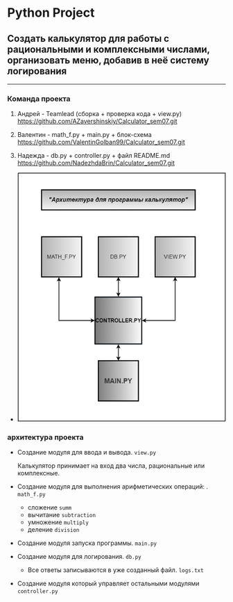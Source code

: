 # Python Project

## Создать калькулятор для работы с рациональными и комплексными числами, организовать меню, добавив в неё систему логирования
***
### Команда проекта

1. Андрей - Teamlead (сборка + проверка кода + view.py)
<https://github.com/AZavershinskiy/Calculator_sem07.git>

2. Валентин - math_f.py + main.py + блок-схема 
<https://github.com/ValentinGolban99/Calculator_sem07.git>

3. Надежда - db.py + controller.py + файл README.md
 <https://github.com/NadezhdaBrin/Calculator_sem07.git>


* ![Блок-схема архитектуры программы Калькулятор](block_diagram.png)

### архитектура проекта

* Создание модуля для ввода и вывода. `view.py`

   Калькулятор принимает на вход два числа, рациональные или комплексные.

* Создание модуля для выполнения арифметических операций: . `math_f.py`
    - сложение   `summ`
    - вычитание  `subtraction`
    - умножение  `multiply`
    - деление    `division`

* Создание модуля запуска программы. `main.py`

* Создание модуля для логирования. `db.py`
    - Все ответы записываются в уже созданный файл. `logs.txt`

* Создание модуля который управляет остальными модулями  `controller.py`
